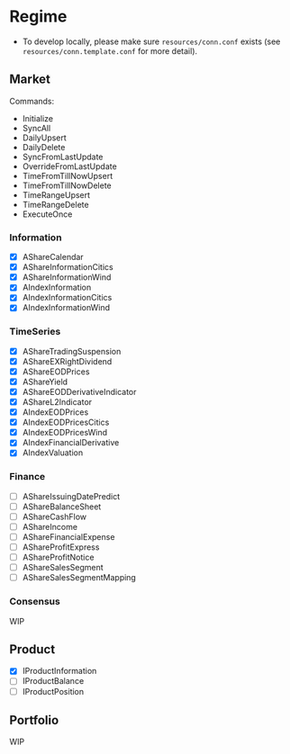 # Regime

- To develop locally, please make sure `resources/conn.conf` exists (see `resources/conn.template.conf` for more detail).

## Market

Commands:

- Initialize
- SyncAll
- DailyUpsert
- DailyDelete
- SyncFromLastUpdate
- OverrideFromLastUpdate
- TimeFromTillNowUpsert
- TimeFromTillNowDelete
- TimeRangeUpsert
- TimeRangeDelete
- ExecuteOnce

### Information

- [x] AShareCalendar
- [x] AShareInformationCitics
- [x] AShareInformationWind
- [x] AIndexInformation
- [x] AIndexInformationCitics
- [x] AIndexInformationWind

### TimeSeries

- [x] AShareTradingSuspension
- [x] AShareEXRightDividend
- [x] AShareEODPrices
- [x] AShareYield
- [x] AShareEODDerivativeIndicator
- [x] AShareL2Indicator
- [x] AIndexEODPrices
- [x] AIndexEODPricesCitics
- [x] AIndexEODPricesWind
- [x] AIndexFinancialDerivative
- [x] AIndexValuation

### Finance

- [ ] AShareIssuingDatePredict
- [ ] AShareBalanceSheet
- [ ] AShareCashFlow
- [ ] AShareIncome
- [ ] AShareFinancialExpense
- [ ] AShareProfitExpress
- [ ] AShareProfitNotice
- [ ] AShareSalesSegment
- [ ] AShareSalesSegmentMapping

### Consensus

WIP

## Product

- [x] IProductInformation
- [ ] IProductBalance
- [ ] IProductPosition

## Portfolio

WIP
